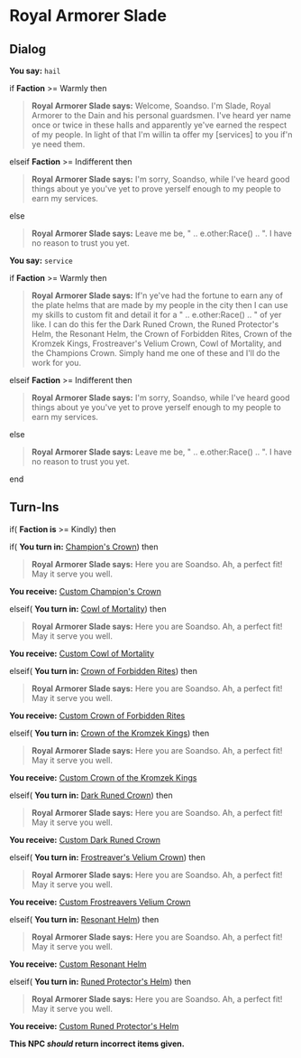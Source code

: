# Royal Armorer Slade


## Dialog

**You say:** `hail`



if **Faction** >= Warmly then



>**Royal Armorer Slade says:** Welcome, Soandso. I'm Slade, Royal Armorer to the Dain and his personal guardsmen. I've heard yer name once or twice in these halls and apparently ye've earned the respect of my people. In light of that I'm willin ta offer my [services] to you if'n ye need them.


elseif **Faction** >= Indifferent then



>**Royal Armorer Slade says:** I'm sorry, Soandso, while I've heard good things about ye you've yet to prove yerself enough to my people to earn my services.


else



>**Royal Armorer Slade says:** Leave me be, " .. e.other:Race() .. ". I have no reason to trust you yet.


**You say:** `service`



if **Faction** >= Warmly then



>**Royal Armorer Slade says:** If'n ye've had the fortune to earn any of the plate helms that are made by my people in the city then I can use my skills to custom fit and detail it for a " .. e.other:Race() .. " of yer like. I can do this fer the Dark Runed Crown, the Runed Protector's Helm, the Resonant Helm, the Crown of Forbidden Rites, Crown of the Kromzek Kings, Frostreaver's Velium Crown, Cowl of Mortality, and the Champions Crown. Simply hand me one of these and I'll do the work for you.


elseif **Faction** >= Indifferent then



>**Royal Armorer Slade says:** I'm sorry, Soandso, while I've heard good things about ye you've yet to prove yerself enough to my people to earn my services.


else



>**Royal Armorer Slade says:** Leave me be, " .. e.other:Race() .. ". I have no reason to trust you yet.

end

## Turn-Ins





if( **Faction is** >= Kindly) then 


if( **You turn in:** [Champion's Crown](/item/31084)) then



>**Royal Armorer Slade says:** Here you are Soandso. Ah, a perfect fit! May it serve you well.



 **You receive:**  [Custom Champion's Crown](/item/31519) 


elseif( **You turn in:** [Cowl of Mortality](/item/26025)) then



>**Royal Armorer Slade says:** Here you are Soandso. Ah, a perfect fit! May it serve you well.



 **You receive:**  [Custom Cowl of Mortality](/item/2612) 


elseif( **You turn in:** [Crown of Forbidden Rites](/item/31042)) then



>**Royal Armorer Slade says:** Here you are Soandso. Ah, a perfect fit! May it serve you well.



 **You receive:**  [Custom Crown of Forbidden Rites](/item/31518) 


elseif( **You turn in:** [Crown of the Kromzek Kings](/item/25194)) then



>**Royal Armorer Slade says:** Here you are Soandso. Ah, a perfect fit! May it serve you well.



 **You receive:**  [Custom Crown of the Kromzek Kings](/item/2611) 


elseif( **You turn in:** [Dark Runed Crown](/item/31000)) then



>**Royal Armorer Slade says:** Here you are Soandso. Ah, a perfect fit! May it serve you well.



 **You receive:**  [Custom Dark Runed Crown](/item/31515) 


elseif( **You turn in:** [Frostreaver's Velium Crown](/item/30507)) then



>**Royal Armorer Slade says:** Here you are Soandso. Ah, a perfect fit! May it serve you well.



 **You receive:**  [Custom Frostreavers Velium Crown](/item/2610) 


elseif( **You turn in:** [Resonant Helm](/item/31035)) then



>**Royal Armorer Slade says:** Here you are Soandso. Ah, a perfect fit! May it serve you well.



 **You receive:**  [Custom Resonant Helm](/item/31517) 


elseif( **You turn in:** [Runed Protector's Helm](/item/31021)) then



>**Royal Armorer Slade says:** Here you are Soandso. Ah, a perfect fit! May it serve you well.



 **You receive:**  [Custom Runed Protector's Helm](/item/31516) 


**This NPC *should* return incorrect items given.**

